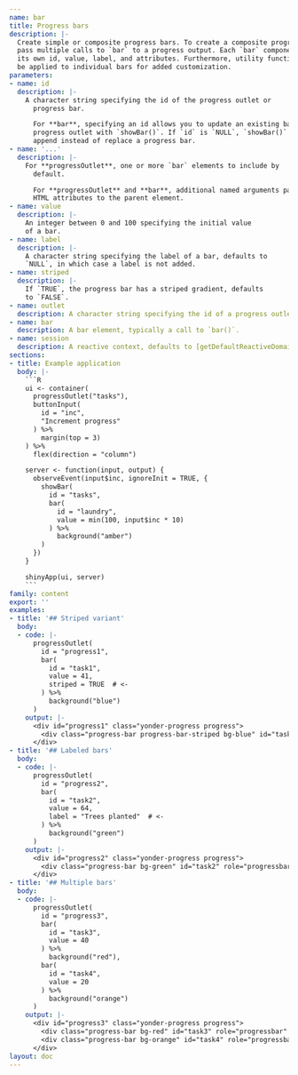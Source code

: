 ```yaml
---
name: bar
title: Progress bars
description: |-
  Create simple or composite progress bars. To create a composite progress bar
  pass multiple calls to `bar` to a progress output. Each `bar` component has
  its own id, value, label, and attributes. Furthermore, utility functions may
  be applied to individual bars for added customization.
parameters:
- name: id
  description: |-
    A character string specifying the id of the progress outlet or
      progress bar.

      For **bar**, specifying an id allows you to update an existing bar in a
      progress outlet with `showBar()`. If `id` is `NULL`, `showBar()` will
      append instead of replace a progress bar.
- name: '...'
  description: |-
    For **progressOutlet**, one or more `bar` elements to include by
      default.

      For **progressOutlet** and **bar**, additional named arguments passed as
      HTML attributes to the parent element.
- name: value
  description: |-
    An integer between 0 and 100 specifying the initial value
    of a bar.
- name: label
  description: |-
    A character string specifying the label of a bar, defaults to
    `NULL`, in which case a label is not added.
- name: striped
  description: |-
    If `TRUE`, the progress bar has a striped gradient, defaults
    to `FALSE`.
- name: outlet
  description: A character string specifying the id of a progress outlet.
- name: bar
  description: A bar element, typically a call to `bar()`.
- name: session
  description: A reactive context, defaults to [getDefaultReactiveDomain()].
sections:
- title: Example application
  body: |-
    ```R
    ui <- container(
      progressOutlet("tasks"),
      buttonInput(
        id = "inc",
        "Increment progress"
      ) %>%
        margin(top = 3)
    ) %>%
      flex(direction = "column")

    server <- function(input, output) {
      observeEvent(input$inc, ignoreInit = TRUE, {
        showBar(
          id = "tasks",
          bar(
            id = "laundry",
            value = min(100, input$inc * 10)
          ) %>%
            background("amber")
        )
      })
    }

    shinyApp(ui, server)
    ```
family: content
export: ''
examples:
- title: '## Striped variant'
  body:
  - code: |-
      progressOutlet(
        id = "progress1",
        bar(
          id = "task1",
          value = 41,
          striped = TRUE  # <-
        ) %>%
          background("blue")
      )
    output: |-
      <div id="progress1" class="yonder-progress progress">
        <div class="progress-bar progress-bar-striped bg-blue" id="task1" role="progressbar" style="width: 41%" aria-valuemin="0" aria-valuemax="100"></div>
      </div>
- title: '## Labeled bars'
  body:
  - code: |-
      progressOutlet(
        id = "progress2",
        bar(
          id = "task2",
          value = 64,
          label = "Trees planted"  # <-
        ) %>%
          background("green")
      )
    output: |-
      <div id="progress2" class="yonder-progress progress">
        <div class="progress-bar bg-green" id="task2" role="progressbar" style="width: 64%" aria-valuemin="0" aria-valuemax="100">Trees planted</div>
      </div>
- title: '## Multiple bars'
  body:
  - code: |-
      progressOutlet(
        id = "progress3",
        bar(
          id = "task3",
          value = 40
        ) %>%
          background("red"),
        bar(
          id = "task4",
          value = 20
        ) %>%
          background("orange")
      )
    output: |-
      <div id="progress3" class="yonder-progress progress">
        <div class="progress-bar bg-red" id="task3" role="progressbar" style="width: 40%" aria-valuemin="0" aria-valuemax="100"></div>
        <div class="progress-bar bg-orange" id="task4" role="progressbar" style="width: 20%" aria-valuemin="0" aria-valuemax="100"></div>
      </div>
layout: doc
---
```

